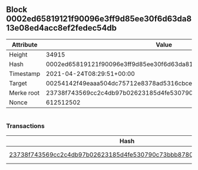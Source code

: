 ## Block 0002ed65819121f90096e3ff9d85ee30f6d63da813e08ed4acc8ef2fedec54db

Attribute | Value
--- | ---
Height | 34915
Hash | 0002ed65819121f90096e3ff9d85ee30f6d63da813e08ed4acc8ef2fedec54db
Timestamp | 2021-04-24T08:29:51+00:00
Target | 00254142f49eaaa504dc75712e8378ad5316cbcead634704b3734b6271167cc4
Merke root | 23738f743569cc2c4db97b02623185d4fe530790c73bbb8780de1c82841961a0
Nonce | 612512502

```

```

### Transactions

Hash | Amount
--- | ---
[23738f743569cc2c4db97b02623185d4fe530790c73bbb8780de1c82841961a0](23738f743569cc2c4db97b02623185d4fe530790c73bbb8780de1c82841961a0.md) | 10.00000000 SKEPTI 
